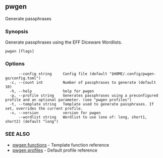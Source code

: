 ## pwgen

Generate passphrases

### Synopsis

Generate passphrases using the EFF Diceware Wordlists.

```
pwgen [flags]
```

### Options

```
      --config string     Config file (default "$HOME/.config/pwgen-go/config.toml")
  -c, --count int         Number of passphrases to generate (default 10)
  -h, --help              help for pwgen
  -p, --profile string    Generates passphrases using a preconfigured profile and an optional parameter. (see "pwgen profiles")
  -t, --template string   Template used to generate passphrases. If set, overrides the current profile.
  -v, --version           version for pwgen
      --wordlist string   Wordlist to use (one of: long, short1, short2) (default "long")
```

### SEE ALSO
* [pwgen functions](pwgen_functions.md)  - Template function reference
* [pwgen profiles](pwgen_profiles.md)  - Default profile reference

